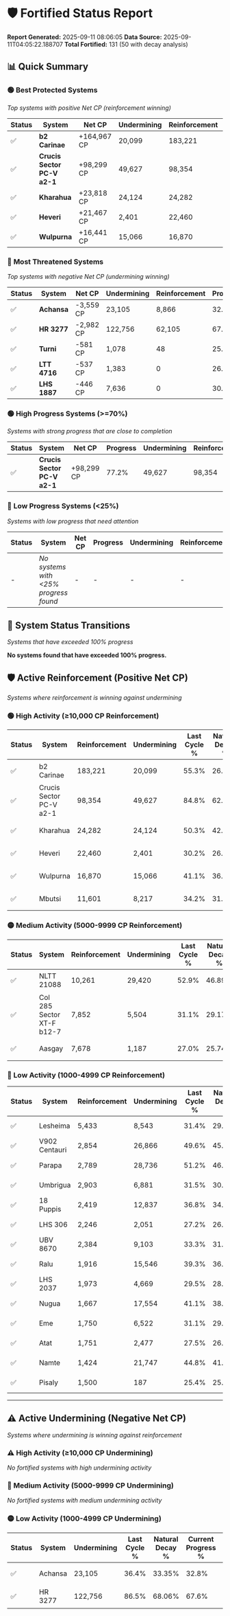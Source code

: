 # 🛡️ Fortified Status Report

**Report Generated:** 2025-09-11 08:06:05
**Data Source:** 2025-09-11T04:05:22.188707
**Total Fortified:** 131 (50 with decay analysis)

## 📊 Quick Summary

### 🟢 **Best Protected Systems**
*Top systems with positive Net CP (reinforcement winning)*

| Status | System | Net CP | Undermining | Reinforcement | Progress |
|--------|--------|--------|-------------|---------------|----------|
| ✅ | **b2 Carinae** | +164,967 CP | 20,099 | 183,221 | 52.2% |
| ✅ | **Crucis Sector PC-V a2-1** | +98,299 CP | 49,627 | 98,354 | 77.2% |
| ✅ | **Kharahua** | +23,818 CP | 24,124 | 24,282 | 46.6% |
| ✅ | **Heveri** | +21,467 CP | 2,401 | 22,460 | 29.8% |
| ✅ | **Wulpurna** | +16,441 CP | 15,066 | 16,870 | 38.8% |

### 🔴 **Most Threatened Systems**
*Top systems with negative Net CP (undermining winning)*

| Status | System | Net CP | Undermining | Reinforcement | Progress |
|--------|--------|--------|-------------|---------------|----------|
| ✅ | **Achansa** | -3,559 CP | 23,105 | 8,866 | 32.8% |
| ✅ | **HR 3277** | -2,982 CP | 122,756 | 62,105 | 67.6% |
| ✅ | **Turni** | -581 CP | 1,078 | 48 | 25.7% |
| ✅ | **LTT 4716** | -537 CP | 1,383 | 0 | 26.0% |
| ✅ | **LHS 1887** | -446 CP | 7,636 | 0 | 30.7% |

### 🟢 **High Progress Systems (>=70%)**
*Systems with strong progress that are close to completion*

| Status | System | Net CP | Progress | Undermining | Reinforcement |
|--------|--------|--------|----------|-------------|---------------|
| ✅ | **Crucis Sector PC-V a2-1** | +98,299 CP | 77.2% | 49,627 | 98,354 |

### 🔴 **Low Progress Systems (<25%)**
*Systems with low progress that need attention*

| Status | System | Net CP | Progress | Undermining | Reinforcement |
|--------|--------|--------|----------|-------------|---------------|
| - | *No systems with <25% progress found* | - | - | - | - |
## 🔄 System Status Transitions
*Systems that have exceeded 100% progress*

**No systems found that have exceeded 100% progress.**

## 🛡️ Active Reinforcement (Positive Net CP)
*Systems where reinforcement is winning against undermining*

### 🟢 High Activity (≥10,000 CP Reinforcement)

| Status | System | Reinforcement | Undermining | Last Cycle % | Natural Decay % | Current Progress % | Current CP | Net CP | Activity |
|--------|--------|---------------|-------------|--------------|-----------------|-------------------|------------|--------|----------|
| ✅ | b2 Carinae | 183,221 | 20,099 | 55.3% | 26.82% | 52.2% | 339,300 | +164,967 | 🟢 High Reinforcement |
| ✅ | Crucis Sector PC-V a2-1 | 98,354 | 49,627 | 84.8% | 62.08% | 77.2% | 501,800 | +98,299 | 🟢 High Reinforcement |
| ✅ | Kharahua | 24,282 | 24,124 | 50.3% | 42.94% | 46.6% | 302,900 | +23,818 | 🟢 High Reinforcement |
| ✅ | Heveri | 22,460 | 2,401 | 30.2% | 26.50% | 29.8% | 193,700 | +21,467 | 🟢 High Reinforcement |
| ✅ | Wulpurna | 16,870 | 15,066 | 41.1% | 36.27% | 38.8% | 252,199 | +16,441 | 🟢 High Reinforcement |
| ✅ | Mbutsi | 11,601 | 8,217 | 34.2% | 31.19% | 32.9% | 213,849 | +11,139 | 🟢 High Reinforcement |

### 🟡 Medium Activity (5000-9999 CP Reinforcement)

| Status | System | Reinforcement | Undermining | Last Cycle % | Natural Decay % | Current Progress % | Current CP | Net CP | Activity |
|--------|--------|---------------|-------------|--------------|-----------------|-------------------|------------|--------|----------|
| ✅ | NLTT 21088 | 10,261 | 29,420 | 52.9% | 46.89% | 48.4% | 314,600 | +9,847 | 🟡 Medium Reinforcement |
| ✅ | Col 285 Sector XT-F b12-7 | 7,852 | 5,504 | 31.1% | 29.17% | 30.3% | 196,950 | +7,369 | 🟡 Medium Reinforcement |
| ✅ | Aasgay | 7,678 | 1,187 | 27.0% | 25.74% | 26.8% | 174,200 | +6,876 | 🟡 Medium Reinforcement |

### 🔴 Low Activity (1000-4999 CP Reinforcement)

| Status | System | Reinforcement | Undermining | Last Cycle % | Natural Decay % | Current Progress % | Current CP | Net CP | Activity |
|--------|--------|---------------|-------------|--------------|-----------------|-------------------|------------|--------|----------|
| ✅ | Lesheima | 5,433 | 8,543 | 31.4% | 29.70% | 30.1% | 195,650 | +2,627 | 🔵 Low Reinforcement |
| ✅ | V902 Centauri | 2,854 | 26,866 | 49.6% | 45.10% | 45.5% | 295,750 | +2,582 | 🔵 Low Reinforcement |
| ✅ | Parapa | 2,789 | 28,736 | 51.2% | 46.43% | 46.8% | 304,200 | +2,437 | 🔵 Low Reinforcement |
| ✅ | Umbrigua | 2,903 | 6,881 | 31.5% | 30.05% | 30.4% | 197,600 | +2,245 | 🔵 Low Reinforcement |
| ✅ | 18 Puppis | 2,419 | 12,837 | 36.8% | 34.52% | 34.8% | 226,199 | +1,844 | 🔵 Low Reinforcement |
| ✅ | LHS 306 | 2,246 | 2,051 | 27.2% | 26.63% | 26.9% | 174,849 | +1,777 | 🔵 Low Reinforcement |
| ✅ | UBV 8670 | 2,384 | 9,103 | 33.3% | 31.65% | 31.9% | 207,350 | +1,657 | 🔵 Low Reinforcement |
| ✅ | Ralu | 1,916 | 15,546 | 39.3% | 36.66% | 36.9% | 239,850 | +1,539 | 🔵 Low Reinforcement |
| ✅ | LHS 2037 | 1,973 | 4,669 | 29.5% | 28.57% | 28.8% | 187,200 | +1,513 | 🔵 Low Reinforcement |
| ✅ | Nugua | 1,667 | 17,554 | 41.1% | 38.19% | 38.4% | 249,600 | +1,352 | 🔵 Low Reinforcement |
| ✅ | Eme | 1,750 | 6,522 | 31.1% | 29.91% | 30.1% | 195,650 | +1,252 | 🔵 Low Reinforcement |
| ✅ | Atat | 1,751 | 2,477 | 27.5% | 26.91% | 27.1% | 176,150 | +1,239 | 🔵 Low Reinforcement |
| ✅ | Namte | 1,424 | 21,747 | 44.8% | 41.32% | 41.5% | 269,750 | +1,153 | 🔵 Low Reinforcement |
| ✅ | Pisaly | 1,500 | 187 | 25.4% | 25.24% | 25.4% | 165,100 | +1,022 | 🔵 Low Reinforcement |


---

## ⚠️ Active Undermining (Negative Net CP)
*Systems where undermining is winning against reinforcement*

### ⚠️ High Activity (≥10,000 CP Undermining)

*No fortified systems with high undermining activity*

### 🔶 Medium Activity (5000-9999 CP Undermining)

*No fortified systems with medium undermining activity*

### 🟡 Low Activity (1000-4999 CP Undermining)

| Status | System | Undermining | Last Cycle % | Natural Decay % | Current Progress % | Reinforcement | Current CP | Net CP | Activity |
|--------|--------|-------------|--------------|-----------------|-------------------|---------------|------------|--------|----------|
| ✅ | Achansa | 23,105 | 36.4% | 33.35% | 32.8% | 8,866 | 213,199 | -3,559 | 🟡 Low Undermining |
| ✅ | HR 3277 | 122,756 | 86.5% | 68.06% | 67.6% | 62,105 | 439,399 | -2,982 | 🟡 Low Undermining |
